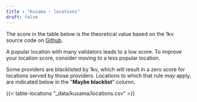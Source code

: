 ```yaml
---
title : "Kusama - locations"
draft: false
---
```


The score in the table below is the theoretical value based on the 1kv source code on [Github](https://github.com/w3f/1k-validators-be). 

A popular location with many validators leads to a low score. To improve your location score, consider moving to a less popular location. 

Some providers are blacklisted by 1kv, which will result in a zero score for locations served by those providers. Locations to which that rule *may* apply, are indicated below in the "**Maybe blacklist**" column. 

{{< table-locations "_data/kusama/locations.csv" >}}